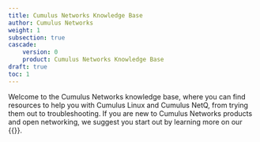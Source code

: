 ```yaml
---
title: Cumulus Networks Knowledge Base
author: Cumulus Networks
weight: 1
subsection: true
cascade:
    version: 0
    product: Cumulus Networks Knowledge Base
draft: true
toc: 1
---
```


Welcome to the Cumulus Networks knowledge base, where you can find resources to help you with Cumulus Linux and Cumulus NetQ, from trying them out to troubleshooting. If you are new to Cumulus Networks products and open networking, we suggest you start out by learning more on our {{<exlink url="http://cumulusnetworks.com/" text="website">}}.
<!-- 
<table border="0">
<tr>
<td>{{<img src="/images/knowledge-base/KB-Icon-Setup-Getting-Started.png">}} {{<link url="Setup-and-Getting-Started">}} </td><td> {{<img src="/images/knowledge-base/KB-Icon-Installing-Upgrading.png">}} {{<link url="Installing-and-Upgrading">}} </td></tr>
<tr><td> {{<img src="/images/knowledge-base/KB-Icon-Configuration-Usage.png">}} {{<link url="Configuration-and-Usage">}} </td><td> {{<img src="/images/knowledge-base/KB-Icon-Security.png">}} {{<link url="Security">}} </td></tr>
<tr><td> {{<img src="/images/knowledge-base/KB-Icon-Demos-Training.png">}} {{<link url="Demos-and-Training">}} </td><td> {{<img src="/images/knowledge-base/KB-Icon-Support.png">}} {{<link url="Support">}} </td></tr>
</table> -->
